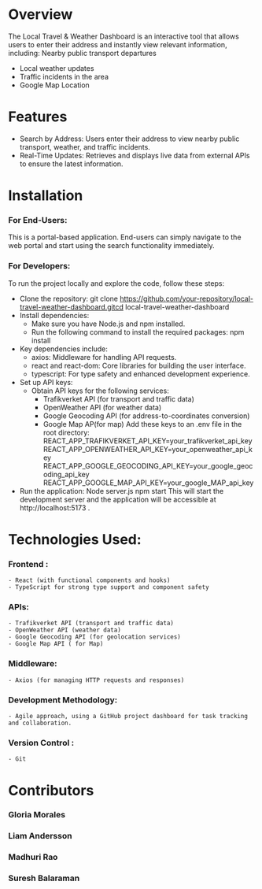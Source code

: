 # Overview
The Local Travel & Weather Dashboard is an interactive tool that allows users to enter their address and instantly view relevant information, including:
Nearby public transport departures
- Local weather updates
- Traffic incidents in the area
- Google Map Location

# Features
- Search by Address: Users enter their address to view nearby public transport, weather, and traffic incidents.
- Real-Time Updates: Retrieves and displays live data from external APIs to ensure the latest information.

# Installation 
### For End-Users:

This is a portal-based application. End-users can simply navigate to the web portal and start using the search functionality immediately.

### For Developers:

To run the project locally and explore the code, follow these steps:
- Clone the repository: 
  git clone https://github.com/your-repository/local-travel-weather-dashboard.gitcd local-travel-weather-dashboard
- Install dependencies:
  - Make sure you have Node.js and npm installed. 
  - Run the following command to install the required packages:
    npm install
- Key dependencies include:
  - axios: Middleware for handling API requests.
  - react and react-dom: Core libraries for building the user interface.
  - typescript: For type safety and enhanced development experience.
- Set up API keys:
  - Obtain API keys for the following services:
    - Trafikverket API (for transport and traffic data)
    - OpenWeather API (for weather data)
    - Google Geocoding API (for address-to-coordinates conversion)
    - Google Map AP(for map)
    Add these keys to an .env file in the root directory:
    REACT_APP_TRAFIKVERKET_API_KEY=your_trafikverket_api_key
    REACT_APP_OPENWEATHER_API_KEY=your_openweather_api_key
    REACT_APP_GOOGLE_GEOCODING_API_KEY=your_google_geocoding_api_key
    REACT_APP_GOOGLE_MAP_API_KEY=your_google_MAP_api_key
- Run the application:
  Node server.js 
  npm start
This will start the development server and the application will be accessible at http://localhost:5173 .

# Technologies Used:

### Frontend : 
    - React (with functional components and hooks)
    - TypeScript for strong type support and component safety

### APIs: 
    - Trafikverket API (transport and traffic data)
    - OpenWeather API (weather data)
    - Google Geocoding API (for geolocation services)
    - Google Map API ( for Map)

### Middleware: 
    - Axios (for managing HTTP requests and responses)
    
### Development Methodology: 
    - Agile approach, using a GitHub project dashboard for task tracking and collaboration.

### Version Control : 
    - Git

# Contributors
  ### Gloria Morales
  ### Liam Andersson
  ### Madhuri Rao
  ### Suresh Balaraman
